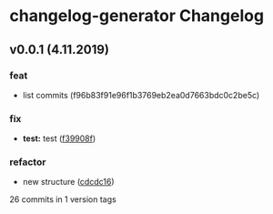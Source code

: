 # changelog-generator Changelog

## v0.0.1 (4.11.2019)

### feat
* list commits (f96b83f91e96f1b3769eb2ea0d7663bdc0c2be5c)

### fix
* **test:** test ([f39908f](commit/f39908f069326a1ddd80ebfea0b1b07fc120b3c6))

### refactor
* new structure ([cdcdc16](commit/cdcdc169f926fd8a2490ba2c8f0380453bda8fa1))


26 commits in 1 version tags
